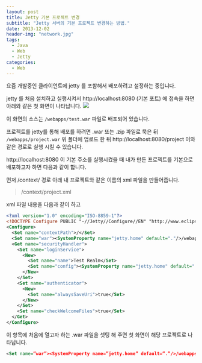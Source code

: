 ```yaml
---
layout: post
title: Jetty 기본 프로젝트 변경
subtitle: "Jetty 서버의 기본 프로젝트 변경하는 방법."
date: 2013-12-02
header-img: "network.jpg"
tags:
  - Java
  - Web
  - Jetty
categories:
  - Web
---
```

요즘 개발중인 클라이언트에 jetty 를 포함해서 배포하려고 설정하는 중입니다.

jetty 를 처음 설치하고 실행시켜서 http://localhost:8080 (기본 포트) 에 접속을 하면 아래와 같은 첫 화면이 나타납니다.
![](jetty.png)

이 화면의 소스는 `/webapps/test.war` 파일로 배포되어 있습니다.

프로젝트를 jetty를 통해 배포를 하려면 .war 또는 .zip 파일로 묵은 뒤
`/webapps/project.war`
위 폴더에 업로드 한 뒤
http://localhost:8080/project
이와 같은 경로로 실행 시킬 수 있습니다.

http://localhost:8080
이 기본 주소를 실행시켰을 때 내가 만든 프로젝트를 기본으로 배포하고자 하면 다음과 같이 합니다.

먼저 /context/ 경로 아래 내 프로젝트와 같은 이름의 xml 파일을 만들어줍니다.
> /context/project.xml

xml 파일 내용을 다음과 같이 하고
```xml
<?xml version="1.0" encoding="ISO-8859-1"?>
<!DOCTYPE Configure PUBLIC "-//Jetty//Configure//EN" "http://www.eclipse.org/jetty/configure.dtd">
<Configure>
  <Set name="contextPath">/</Set>
  <Set name="war"><SystemProperty name="jetty.home" default="."/>/webapps/project.war</Set>
  <Get name="securityHandler">
    <Set name="loginService">
      <New>
        <Set name="name">Test Realm</Set>
        <Set name="config"><SystemProperty name="jetty.home" default="."/>/etc/realm.properties</Set>
      </New>
    </Set>
    <Set name="authenticator">
      <New>
        <Set name="alwaysSaveUri">true</Set>
      </New>
    </Set>
    <Set name="checkWelcomeFiles">true</Set>
  </Get>
</Configure>
```
이 항목에 처음에 열고자 하는 .war 파일을 셋팅 해 주면 첫 화면이 해당 프로젝트로 나타납니다.
```xml
<Set name=”war”><SystemProperty name=”jetty.home” default=”.”/>/webapps/project.war</Set>
```
